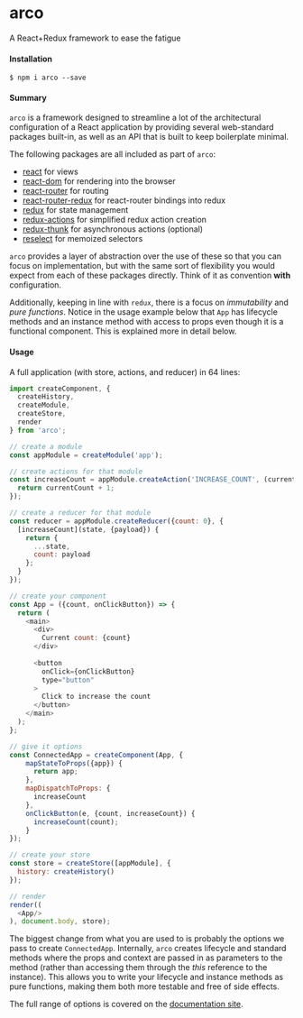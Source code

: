 # arco

A React+Redux framework to ease the fatigue

#### Installation

```
$ npm i arco --save
```

#### Summary

`arco` is a framework designed to streamline a lot of the architectural configuration of a React application by providing several web-standard packages built-in, as well as an API that is built to keep boilerplate minimal.

The following packages are all included as part of `arco`:
* [react](https://github.com/facebook/react) for views
* [react-dom](https://github.com/facebook/react/tree/master/packages/react-dom) for rendering into the browser
* [react-router](https://github.com/ReactTraining/react-router) for routing
* [react-router-redux](https://github.com/reactjs/react-router-redux) for react-router bindings into redux
* [redux](https://github.com/reactjs/redux) for state management
* [redux-actions](https://github.com/acdlite/redux-actions) for simplified redux action creation
* [redux-thunk](https://github.com/gaearon/redux-thunk) for asynchronous actions (optional)
* [reselect](https://github.com/reactjs/reselect) for memoized selectors

`arco` provides a layer of abstraction over the use of these so that you can focus on implementation, but with the same sort of flexibility you would expect from each of these packages directly. Think of it as convention **with** configuration.

Additionally, keeping in line with `redux`, there is a focus on *immutability* and *pure functions*. Notice in the usage example below that `App` has lifecycle methods and an instance method with access to props even though it is a functional component. This is explained more in detail below.

#### Usage

A full application (with store, actions, and reducer) in 64 lines:

```javascript
import createComponent, {
  createHistory,
  createModule,
  createStore,
  render
} from 'arco';

// create a module
const appModule = createModule('app');

// create actions for that module
const increaseCount = appModule.createAction('INCREASE_COUNT', (currentCount) => {
  return currentCount + 1;
});

// create a reducer for that module
const reducer = appModule.createReducer({count: 0}, {
  [increaseCount](state, {payload}) {
    return {
      ...state,
      count: payload
    };
  }
});

// create your component
const App = ({count, onClickButton}) => {
  return (
    <main>
      <div>
        Current count: {count}
      </div>
      
      <button
        onClick={onClickButton}
        type="button"
      >
        Click to increase the count
      </button>
    </main>
  );
};

// give it options
const ConnectedApp = createComponent(App, {
    mapStateToProps({app}) {
      return app; 
    },
    mapDispatchToProps: {
      increaseCount
    },
    onClickButton(e, {count, increaseCount}) {
      increaseCount(count);
    }
});

// create your store
const store = createStore([appModule], {
  history: createHistory()
});

// render
render((
  <App/>
), document.body, store);
```

The biggest change from what you are used to is probably the options we pass to create `ConnectedApp`. Internally, `arco` creates lifecycle and standard methods where the props and context are passed in as parameters to the method (rather than accessing them through the *this* reference to the instance). This allows you to write your lifecycle and instance methods as pure functions, making them both more testable and free of side effects.

The full range of options is covered on the [documentation site](http://planttheidea.github.io/acro).